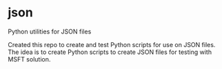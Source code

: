 # json
Python utilities for JSON files

Created this repo to create and test Python scripts for use on JSON files.
The idea is to create Python scripts to create JSON files for testing with MSFT solution.
